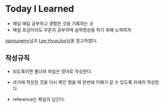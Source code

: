 # Today I Learned
* 매일 매일 공부하고 경험한 것을 기록하는 곳
* 매일 조금이라도 꾸준히 공부하며 실력향상을 하기 위해 노력하자

<a href="https://github.com/namjunemy"> namjunemy</a>님과 <a href="https://wayhome25.github.io/" rel="nofollow">Lee HyunJoo</a>님을 참고하였다.

작성규칙
--------
* 되도록이면 폴더와 파일은 영어로 작성한다.

* 과거에 작성한 것을 다시 확인 했을 때 한번에 이해가 갈 수 있도록 자세히 작성한다.

* reference는 확실히 남긴다.
